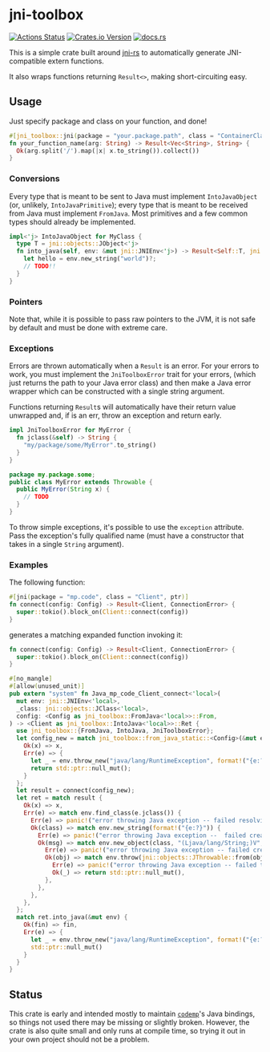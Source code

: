 # jni-toolbox
[![Actions Status](https://github.com/hexedtech/jni-toolbox/actions/workflows/test.yml/badge.svg)](https://github.com/hexedtech/jni-toolbox/actions)
[![Crates.io Version](https://img.shields.io/crates/v/jni-toolbox)](https://crates.io/crates/jni-toolbox)
[![docs.rs](https://img.shields.io/docsrs/jni-toolbox)](https://docs.rs/jni-toolbox)

This is a simple crate built around [jni-rs](https://github.com/jni-rs/jni-rs) to automatically generate JNI-compatible extern functions.

It also wraps functions returning `Result<>`, making short-circuiting easy.

## Usage
Just specify package and class on your function, and done!

```rust
#[jni_toolbox::jni(package = "your.package.path", class = "ContainerClass")]
fn your_function_name(arg: String) -> Result<Vec<String>, String> {
  Ok(arg.split('/').map(|x| x.to_string()).collect())
}
```

### Conversions
Every type that is meant to be sent to Java must implement `IntoJavaObject` (or, unlikely, `IntoJavaPrimitive`); every type that is meant to be
received from Java must implement `FromJava`. Most primitives and a few common types should already be implemented.

```rust
impl<'j> IntoJavaObject for MyClass {
  type T = jni::objects::JObject<'j>
  fn into_java(self, env: &mut jni::JNIEnv<'j>) -> Result<Self::T, jni::errors::Error> {
    let hello = env.new_string("world")?;
    // TODO!!
  }
}
```

### Pointers
Note that, while it is possible to pass raw pointers to the JVM, it is not safe by default and must be done with extreme care.

### Exceptions
Errors are thrown automatically when a `Result` is an error. For your errors to work, you must implement the `JniToolboxError` trait for your errors,
(which just returns the path to your Java error class) and then make a Java error wrapper which can be constructed with a single string argument.

Functions returning `Result`s will automatically have their return value unwrapped and, if is an err, throw an exception and return early.

```rust
impl JniToolboxError for MyError {
  fn jclass(&self) -> String {
    "my/package/some/MyError".to_string()
  }
}
```

```java
package my.package.some;
public class MyError extends Throwable {
  public MyError(String x) {
    // TODO
  }
}
```

To throw simple exceptions, it's possible to use the `exception` attribute. Pass the exception's fully qualified name (must have a constructor
that takes in a single `String` argument).

### Examples
The following function:
```rust
#[jni(package = "mp.code", class = "Client", ptr)]
fn connect(config: Config) -> Result<Client, ConnectionError> {
  super::tokio().block_on(Client::connect(config))
}
```

generates a matching expanded function invoking it:

```rust
fn connect(config: Config) -> Result<Client, ConnectionError> {
  super::tokio().block_on(Client::connect(config))
}

#[no_mangle]
#[allow(unused_unit)]
pub extern "system" fn Java_mp_code_Client_connect<'local>(
  mut env: jni::JNIEnv<'local>,
  _class: jni::objects::JClass<'local>,
  config: <Config as jni_toolbox::FromJava<'local>>::From,
) -> <Client as jni_toolbox::IntoJava<'local>>::Ret {
  use jni_toolbox::{FromJava, IntoJava, JniToolboxError};
  let config_new = match jni_toolbox::from_java_static::<Config>(&mut env, config) {
    Ok(x) => x,
    Err(e) => {
      let _ = env.throw_new("java/lang/RuntimeException", format!("{e:?}"));
      return std::ptr::null_mut();
    }
  };
  let result = connect(config_new);
  let ret = match result {
    Ok(x) => x,
    Err(e) => match env.find_class(e.jclass()) {
      Err(e) => panic!("error throwing Java exception -- failed resolving error class: {e}"),
      Ok(class) => match env.new_string(format!("{e:?}")) {
        Err(e) => panic!("error throwing Java exception --  failed creating error string: {e}"),
        Ok(msg) => match env.new_object(class, "(Ljava/lang/String;)V", &[jni::objects::JValueGen::Object(&msg)]) {
          Err(e) => panic!("error throwing Java exception -- failed creating object: {e}"));
          Ok(obj) => match env.throw(jni::objects::JThrowable::from(obj)) {
            Err(e) => panic!("error throwing Java exception -- failed throwing: {e}"),
            Ok(_) => return std::ptr::null_mut(),
          },
        },
      },
    },
  };
  match ret.into_java(&mut env) {
    Ok(fin) => fin,
    Err(e) => {
      let _ = env.throw_new("java/lang/RuntimeException", format!("{e:?}"));
      std::ptr::null_mut()
    }
  }
}
```

## Status
This crate is early and intended mostly to maintain [`codemp`](https://github.com/hexedtech/codemp)'s Java bindings, so things not used
there may be missing or slightly broken. However, the crate is also quite small and only runs at compile time, so trying it out in your
own project should not be a problem.

